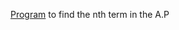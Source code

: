 [Program](https://github.com/sukritishah15/DS-Algo-Point/blob/master/C-Plus-Plus/nth_term_ap.cpp) to find the nth term in the A.P 